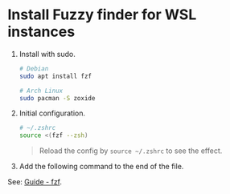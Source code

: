 # Install Fuzzy finder for WSL instances

1. Install with sudo.
   ```sh
   # Debian
   sudo apt install fzf

   # Arch Linux
   sudo pacman -S zoxide
   ```
2. Initial configuration.
   ```sh
   # ~/.zshrc
   source <(fzf --zsh)
   ```
   > Reload the config by `source ~/.zshrc` to see the effect.
3. Add the following command to the end of the file.

See: [Guide - fzf](https://github.com/junegunn/fzf).
